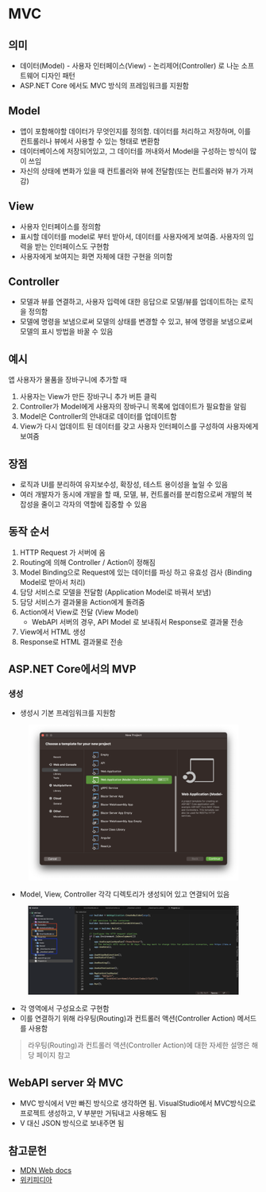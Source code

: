 # MVC

## 의미

* 데이터(Model) - 사용자 인터페이스(View) - 논리제어(Controller) 로 나눈 소프트웨어 디자인 패턴
* ASP.NET Core 에서도 MVC 방식의 프레임워크를 지원함

## Model

* 앱이 포함해야할 데이터가 무엇인지를 정의함. 데이터를 처리하고 저장하며, 이를 컨트롤러나 뷰에서 사용할 수 있는 형태로 변환함
* 데이터베이스에 저장되어있고, 그 데이터를 꺼내와서 Model을 구성하는 방식이 많이 쓰임
* 자신의 상태에 변화가 있을 때 컨트롤러와 뷰에 전달함(또는 컨트롤러와 뷰가 가져감)

## View

* 사용자 인터페이스를 정의함
* 표시할 데이터를 model로 부터 받아서, 데이터를 사용자에게 보여줌. 사용자의 입력을 받는 인터페이스도 구현함
* 사용자에게 보여지는 화면 자체에 대한 구현을 의미함

## Controller

* 모델과 뷰를 연결하고, 사용자 입력에 대한 응답으로 모델/뷰를 업데이트하는 로직을 정의함
* 모델에 명령을 보냄으로써 모델의 상태를 변경할 수 있고, 뷰에 명령을 보냄으로써 모델의 표시 방법을 바꿀 수 있음

## 예시

앱 사용자가 물품을 장바구니에 추가할 때

1. 사용자는 View가 만든 장바구니 추가 버튼 클릭
2. Controller가 Model에게 사용자의 장바구니 목록에 업데이트가 필요함을 알림
3. Model은 Controller의 안내대로 데이터를 업데이트함
4. View가 다시 업데이트 된 데이터를 갖고 사용자 인터페이스를 구성하여 사용자에게 보여줌

## 장점

* 로직과 UI를 분리하여 유지보수성, 확장성, 테스트 용이성을 높일 수 있음
* 여러 개발자가 동시에 개발을 할 때, 모델, 뷰, 컨트롤러를 분리함으로써 개발의 복잡성을 줄이고 각자의 역할에 집중할 수 있음

## 동작 순서
1. HTTP Request 가 서버에 옴
2. Routing에 의해 Controller / Action이 정해짐
3. Model Binding으로 Request에 있는 데이터를 파싱 하고 유효성 검사 (Binding Model로 받아서 처리)
4. 담당 서비스로 모델을 전달함 (Application Model로 바꿔서 보냄)
5. 담당 서비스가 결과물을 Action에게 돌려줌
6. Action에서 View로 전달 (View Model)
    * WebAPI 서버의 경우, API Model 로 보내줘서 Response로 결과물 전송
7. View에서 HTML 생성
8. Response로 HTML 결과물로 전송

## ASP.NET Core에서의 MVP

### 생성

* 생성시 기본 프레임워크를 지원함

&#x20;

<figure><img src="media/MVC_create.png" alt=""><figcaption></figcaption></figure>

* Model, View, Controller 각각 디렉토리가 생성되어 있고 연결되어 있음&#x20;

<figure><img src="media/MVC_filetree.png" alt=""><figcaption></figcaption></figure>

* 각 영역에서 구성요소로 구현함
* 이를 연결하기 위해 라우팅(Routing)과 컨트롤러 액션(Controller Action) 메서드를 사용함

> 라우팅(Routing)과 컨트롤러 액션(Controller Action)에 대한 자세한 설명은 해당 페이지 참고

## WebAPI server 와 MVC
* MVC 방식에서 V만 빠진 방식으로 생각하면 됨. VisualStudio에서 MVC방식으로 프로젝트 생성하고, V 부분만 거둬내고 사용해도 됨
* V 대신 JSON 방식으로 보내주면 됨

## 참고문헌

* [MDN Web docs](https://developer.mozilla.org/ko/docs/Glossary/MVC)
* [위키피디아](https://ko.wikipedia.org/wiki/%EB%AA%A8%EB%8D%B8-%EB%B7%B0-%EC%BB%A8%ED%8A%B8%EB%A1%A4%EB%9F%AC)

